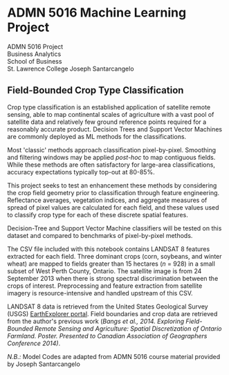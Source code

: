 # ADMN 5016 Machine Learning Project
ADMN 5016 Project  
Business Analytics  
School of Business  
St. Lawrence College
Joseph Santarcangelo

## Field-Bounded Crop Type Classification
Crop type classification is an established application of satellite remote sensing, able to map continental scales of agriculture with a vast pool of satellite data and relatively few ground reference points required for a reasonably accurate product. Decision Trees and Support Vector Machines are commonly deployed as ML methods for the classifications.

Most 'classic' methods approach classification pixel-by-pixel. Smoothing and filtering windows may be applied *post-hoc* to map contiguous fields. While these methods are often satisfactory for large-area classifications, accuracy expectations typically top-out at 80-85%.

This project seeks to test an enhancement these methods by considering the crop field geometry prior to classification through feature engineering. Reflectance averages, vegetation indices, and aggregate measures of spread of pixel values are calculated for each field, and these values used to classify crop type for each of these discrete spatial features.

Decision-Tree and Support Vector Machine classifiers will be tested on this dataset and compared to benchmarks of pixel-by-pixel methods.

The CSV file included with this notebook contains LANDSAT 8 features extracted for each field. Three dominant crops (corn, soybeans, and winter wheat) are mapped to fields greater than 15 hectares (*n* = 928) in a small subset of West Perth County, Ontario. The satellite image is from 24 September 2013 when there is strong spectral discrimination between the crops of interest. Preprocessing and feature extraction from satellite imagery is resource-intensive and handled upstream of this CSV.

LANDSAT 8 data is retrieved from the United States Geological Survey (USGS) [EarthExplorer portal](https://earthexplorer.usgs.gov/). Field boundaries and crop data are retrieved from the author's previous work (*Bangs et al., 2014. Exploring Field-Bounded Remote Sensing and Agriculture: Spatial Discretization of Ontario Farmland. Poster. Presented to Canadian Association of Geographers Conference 2014)*. 

*N.B.:* Model Codes are adapted from ADMN 5016 course material provided by Joseph Santarcangelo
